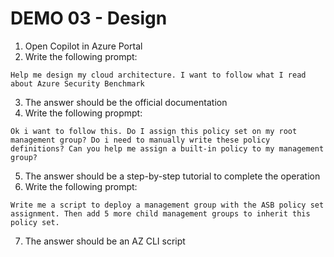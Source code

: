 # DEMO 03 - Design

1) Open Copilot in Azure Portal
2) Write the following prompt:

```
Help me design my cloud architecture. I want to follow what I read about Azure Security Benchmark
```

3) The answer should be the official documentation
4) Write the following propmpt:

```
Ok i want to follow this. Do I assign this policy set on my root management group? Do i need to manually write these policy definitions? Can you help me assign a built-in policy to my management group?
```

5) The answer should be a step-by-step tutorial to complete the operation
6) Write the following prompt:

```
Write me a script to deploy a management group with the ASB policy set assignment. Then add 5 more child management groups to inherit this policy set.
```

7) The answer should be an AZ CLI script

